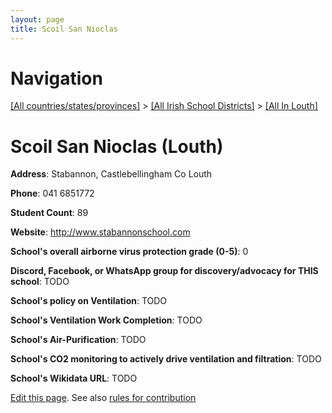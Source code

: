 ```yaml
---
layout: page
title: Scoil San Nioclas
---
```

# Navigation

[[All countries/states/provinces]](../../..) > [[All Irish School Districts]](../..) > [[All In Louth]](..)

# Scoil San Nioclas (Louth)

**Address**: Stabannon, Castlebellingham Co Louth

**Phone**: 041 6851772

**Student Count**: 89

**Website**: <http://www.stabannonschool.com>

**School's overall airborne virus protection grade (0-5)**: 0

**Discord, Facebook, or WhatsApp group for discovery/advocacy for THIS school**: TODO

**School's policy on Ventilation**: TODO

**School's Ventilation Work Completion**: TODO

**School's Air-Purification**: TODO

**School's CO2 monitoring to actively drive ventilation and filtration**: TODO

**School's Wikidata URL**: TODO


[Edit this page](https://github.com/ventilate-schools/Ireland/edit/main/./Louth/Scoil_San_Nioclas.md). See also [rules for contribution](../../../contribution-rules/)